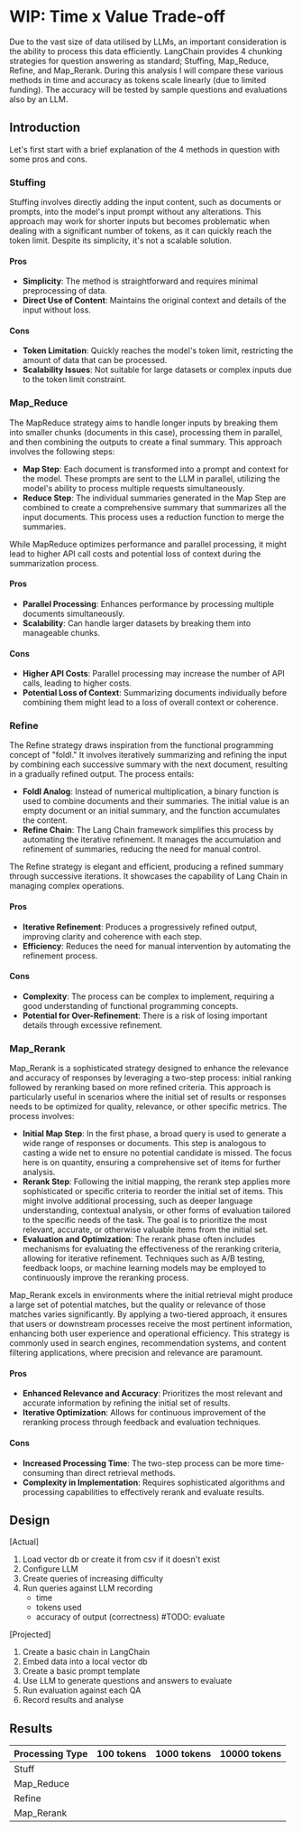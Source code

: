 # WIP: Time x Value Trade-off

Due to the vast size of data utilised by LLMs, an important consideration is the ability to process this data efficiently. LangChain provides 4 chunking strategies for question answering as standard; Stuffing, Map_Reduce, Refine, and Map_Rerank. During this analysis I will compare these various methods in time and accuracy as tokens scale linearly (due to limited funding). The accuracy will be tested by sample questions and evaluations also by an LLM.

## Introduction
Let's first start with a brief explanation of the 4 methods in question with some pros and cons.

### Stuffing

Stuffing involves directly adding the input content, such as documents or prompts, into the model's input prompt without any alterations. This approach may work for shorter inputs but becomes problematic when dealing with a significant number of tokens, as it can quickly reach the token limit. Despite its simplicity, it's not a scalable solution.

#### Pros
- **Simplicity**: The method is straightforward and requires minimal preprocessing of data.
- **Direct Use of Content**: Maintains the original context and details of the input without loss.

#### Cons
- **Token Limitation**: Quickly reaches the model's token limit, restricting the amount of data that can be processed.
- **Scalability Issues**: Not suitable for large datasets or complex inputs due to the token limit constraint.

### Map_Reduce

The MapReduce strategy aims to handle longer inputs by breaking them into smaller chunks (documents in this case), processing them in parallel, and then combining the outputs to create a final summary. This approach involves the following steps:

- **Map Step**: Each document is transformed into a prompt and context for the model. These prompts are sent to the LLM in parallel, utilizing the model's ability to process multiple requests simultaneously.
- **Reduce Step**: The individual summaries generated in the Map Step are combined to create a comprehensive summary that summarizes all the input documents. This process uses a reduction function to merge the summaries.

While MapReduce optimizes performance and parallel processing, it might lead to higher API call costs and potential loss of context during the summarization process.

#### Pros
- **Parallel Processing**: Enhances performance by processing multiple documents simultaneously.
- **Scalability**: Can handle larger datasets by breaking them into manageable chunks.

#### Cons
- **Higher API Costs**: Parallel processing may increase the number of API calls, leading to higher costs.
- **Potential Loss of Context**: Summarizing documents individually before combining them might lead to a loss of overall context or coherence.

### Refine

The Refine strategy draws inspiration from the functional programming concept of "foldl." It involves iteratively summarizing and refining the input by combining each successive summary with the next document, resulting in a gradually refined output. The process entails:

- **Foldl Analog**: Instead of numerical multiplication, a binary function is used to combine documents and their summaries. The initial value is an empty document or an initial summary, and the function accumulates the content.
- **Refine Chain**: The Lang Chain framework simplifies this process by automating the iterative refinement. It manages the accumulation and refinement of summaries, reducing the need for manual control.

The Refine strategy is elegant and efficient, producing a refined summary through successive iterations. It showcases the capability of Lang Chain in managing complex operations.

#### Pros
- **Iterative Refinement**: Produces a progressively refined output, improving clarity and coherence with each step.
- **Efficiency**: Reduces the need for manual intervention by automating the refinement process.

#### Cons
- **Complexity**: The process can be complex to implement, requiring a good understanding of functional programming concepts.
- **Potential for Over-Refinement**: There is a risk of losing important details through excessive refinement.

### Map_Rerank

Map_Rerank is a sophisticated strategy designed to enhance the relevance and accuracy of responses by leveraging a two-step process: initial ranking followed by reranking based on more refined criteria. This approach is particularly useful in scenarios where the initial set of results or responses needs to be optimized for quality, relevance, or other specific metrics. The process involves:

- **Initial Map Step**: In the first phase, a broad query is used to generate a wide range of responses or documents. This step is analogous to casting a wide net to ensure no potential candidate is missed. The focus here is on quantity, ensuring a comprehensive set of items for further analysis.
- **Rerank Step**: Following the initial mapping, the rerank step applies more sophisticated or specific criteria to reorder the initial set of items. This might involve additional processing, such as deeper language understanding, contextual analysis, or other forms of evaluation tailored to the specific needs of the task. The goal is to prioritize the most relevant, accurate, or otherwise valuable items from the initial set.
- **Evaluation and Optimization**: The rerank phase often includes mechanisms for evaluating the effectiveness of the reranking criteria, allowing for iterative refinement. Techniques such as A/B testing, feedback loops, or machine learning models may be employed to continuously improve the reranking process.

Map_Rerank excels in environments where the initial retrieval might produce a large set of potential matches, but the quality or relevance of those matches varies significantly. By applying a two-tiered approach, it ensures that users or downstream processes receive the most pertinent information, enhancing both user experience and operational efficiency. This strategy is commonly used in search engines, recommendation systems, and content filtering applications, where precision and relevance are paramount.

#### Pros
- **Enhanced Relevance and Accuracy**: Prioritizes the most relevant and accurate information by refining the initial set of results.
- **Iterative Optimization**: Allows for continuous improvement of the reranking process through feedback and evaluation techniques.

#### Cons
- **Increased Processing Time**: The two-step process can be more time-consuming than direct retrieval methods.
- **Complexity in Implementation**: Requires sophisticated algorithms and processing capabilities to effectively rerank and evaluate results.

## Design

[Actual]
1. Load vector db or create it from csv if it doesn't exist
2. Configure LLM
3. Create queries of increasing difficulty
4. Run queries against LLM recording
    - time
    - tokens used
    - accuracy of output (correctness) #TODO: evaluate

 [Projected]
1. Create a basic chain in LangChain
2. Embed data into a local vector db
3. Create a basic prompt template 
4. Use LLM to generate questions and answers to evaluate
5. Run evaluation against each QA
6. Record results and analyse

## Results

| Processing Type | 100 tokens | 1000 tokens | 10000 tokens |
| --------------- | ---------- | ----------- | ------------ |
| Stuff           ||||
| Map_Reduce      ||||
| Refine          ||||
| Map_Rerank      ||||
